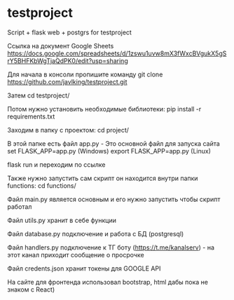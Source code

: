 # testproject
Script + flask web + postgrs for testproject

Ссылка на документ Google Sheets https://docs.google.com/spreadsheets/d/1zswu1uvw8mX3fWxcBVgukX5gSrY5BHFKbWgTjaQdPK0/edit?usp=sharing

Для начала в консоли пропишите команду git clone https://github.com/javlking/testproject.git

Затем cd testproject/

Потом нужно установить необходимые библиотеки: pip install -r requirements.txt

Заходим в папку с проектом: cd project/

В этой папке есть файл app.py - Это основной файл для запуска сайта
set FLASK_APP=app.py (Windows)
export FLASK_APP=app.py (Linux)

flask run и переходим по ссылке


Также нужно запустить сам скрипт он находится внутри папки functions: cd functions/

Файл main.py является основным и его нужно запустить чтобы скрипт работал

Файл utils.py хранит в себе функции

Файл database.py подключение и работа с БД (postgresql)

Файл handlers.py подключение к ТГ боту (https://t.me/kanalserv) - на этот канал приходит сообщение о просрочке

Файл credents.json хранит токены для GOOGLE API


На сайте для фронтенда использовал bootstrap, html дабы пока не знаком с React)
